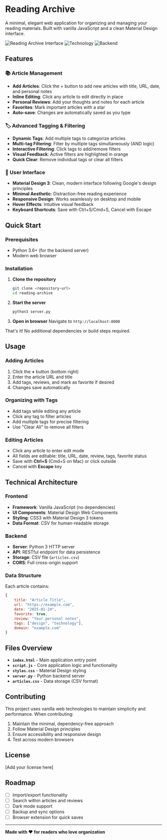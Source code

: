 # Reading Archive

A minimal, elegant web application for organizing and managing your reading materials. Built with vanilla JavaScript and a clean Material Design interface.

![Reading Archive Interface](https://img.shields.io/badge/interface-Material%20Design-blue)
![Technology](https://img.shields.io/badge/tech-Vanilla%20JS-yellow)
![Backend](https://img.shields.io/badge/backend-Python-green)

## Features

### 📚 Article Management
- **Add Articles**: Click the + button to add new articles with title, URL, date, and personal notes
- **Inline Editing**: Click any article to edit directly in place
- **Personal Reviews**: Add your thoughts and notes for each article
- **Favorites**: Mark important articles with a star
- **Auto-save**: Changes are automatically saved as you type

### 🏷️ Advanced Tagging & Filtering
- **Dynamic Tags**: Add multiple tags to categorize articles
- **Multi-tag Filtering**: Filter by multiple tags simultaneously (AND logic)
- **Interactive Filtering**: Click tags to add/remove filters
- **Visual Feedback**: Active filters are highlighted in orange
- **Quick Clear**: Remove individual tags or clear all filters

### 🎨 User Interface
- **Material Design 3**: Clean, modern interface following Google's design principles
- **Minimal Aesthetic**: Distraction-free reading experience
- **Responsive Design**: Works seamlessly on desktop and mobile
- **Hover Effects**: Intuitive visual feedback
- **Keyboard Shortcuts**: Save with Ctrl+S/Cmd+S, Cancel with Escape

## Quick Start

### Prerequisites
- Python 3.6+ (for the backend server)
- Modern web browser

### Installation

1. **Clone the repository**
   ```bash
   git clone <repository-url>
   cd reading-archive
   ```

2. **Start the server**
   ```bash
   python3 server.py
   ```

3. **Open in browser**
   Navigate to `http://localhost:8000`

That's it! No additional dependencies or build steps required.

## Usage

### Adding Articles
1. Click the **+** button (bottom right)
2. Enter the article URL and title
3. Add tags, reviews, and mark as favorite if desired
4. Changes save automatically

### Organizing with Tags
- Add tags while editing any article
- Click any tag to filter articles
- Add multiple tags for precise filtering
- Use "Clear All" to remove all filters

### Editing Articles
- Click any article to enter edit mode
- All fields are editable: title, URL, date, review, tags, favorite status
- Save with **Ctrl+S** (Cmd+S on Mac) or click outside
- Cancel with **Escape** key

## Technical Architecture

### Frontend
- **Framework**: Vanilla JavaScript (no dependencies)
- **UI Components**: Material Design Web Components
- **Styling**: CSS3 with Material Design 3 tokens
- **Data Format**: CSV for human-readable storage

### Backend
- **Server**: Python 3 HTTP server
- **API**: RESTful endpoint for data persistence
- **Storage**: CSV file (`articles.csv`)
- **CORS**: Full cross-origin support

### Data Structure
Each article contains:
```javascript
{
    title: "Article Title",
    url: "https://example.com",
    date: "2025-01-24",
    favorite: true,
    review: "Your personal notes",
    tags: ["design", "technology"],
    domain: "example.com"
}
```

## Files Overview

- **`index.html`** - Main application entry point
- **`script.js`** - Core application logic and functionality
- **`styles.css`** - Material Design styling
- **`server.py`** - Python backend server
- **`articles.csv`** - Data storage (CSV format)

## Contributing

This project uses vanilla web technologies to maintain simplicity and performance. When contributing:

1. Maintain the minimal, dependency-free approach
2. Follow Material Design principles
3. Ensure accessibility and responsive design
4. Test across modern browsers

## License

[Add your license here]

## Roadmap

- [ ] Import/export functionality
- [ ] Search within articles and reviews
- [ ] Dark mode support
- [ ] Backup and sync options
- [ ] Browser extension for quick saves

---

**Made with ❤️ for readers who love organization** 